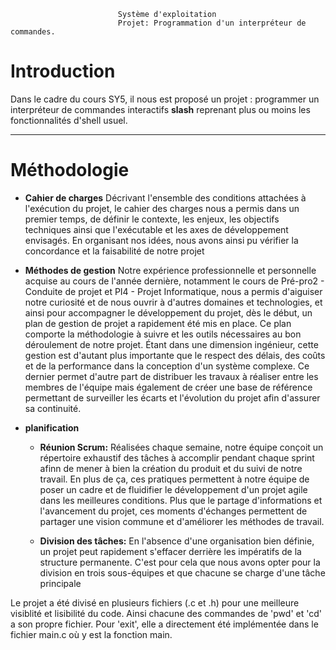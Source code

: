                             Système d'exploitation
                            Projet: Programmation d'un interpréteur de commandes.
                    


# Introduction
Dans le cadre du cours SY5, il nous est proposé un projet : programmer un interpréteur de commandes interactifs **slash** reprenant plus ou moins les fonctionnalités d'shell usuel.

---
# Méthodologie
* **Cahier de charges**
    Décrivant l'ensemble des conditions attachées à l'exécution du projet, le cahier des charges nous a permis dans un premier temps, de définir le contexte, les enjeux, les objectifs techniques ainsi que l'exécutable et les axes de développement envisagés. En organisant nos idées, nous avons ainsi pu vérifier la concordance et la faisabilité de notre projet

* **Méthodes de gestion**
    Notre expérience professionnelle et personnelle acquise au cours de l'année dernière, notamment le cours de Pré-pro2 - Conduite de projet et PI4 - Projet Informatique, nous a permis d'aiguiser notre curiosité et de nous ouvrir à d'autres domaines et technologies, et ainsi pour accompagner le développement du projet, dès le début, un plan de gestion de projet a rapidement été mis en place. Ce plan comporte la méthodologie à suivre et les outils nécessaires au bon déroulement de notre projet. Étant dans une dimension ingénieur, cette gestion est d'autant plus importante que le respect des délais, des coûts et de la performance dans la conception d'un système complexe. Ce dernier permet d'autre part de distribuer les travaux à réaliser entre les membres de l'équipe mais également de créer une base de référence permettant de surveiller les écarts et l'évolution du projet afin d'assurer sa continuité.

* **planification**
  * **Réunion Scrum:** Réalisées chaque semaine, notre équipe conçoit un répertoire exhaustif des tâches à accomplir pendant chaque sprint afinn de mener à bien la création du produit et du suivi de notre travail. En plus de ça, ces pratiques permettent à notre équipe de poser un cadre et de fluidifier le développement d'un projet agile dans les meilleures conditions. Plus que le partage d'informations et l'avancement du projet, ces moments d'échanges permettent de partager une vision commune et d'améliorer les méthodes de travail.
  
  * **Division des tâches:** En l'absence d'une organisation bien définie, un projet peut rapidement s'effacer derrière les impératifs de la structure permanente. C'est pour cela que nous avons opter pour la division en trois sous-équipes et que chacune se charge d'une tâche principale

Le projet a été  divisé en plusieurs fichiers (.c et .h) pour une meilleure visiblité et lisibilité du code.
Ainsi chacune des commandes de 'pwd' et 'cd' a son propre fichier.
Pour 'exit', elle a directement été implémentée dans le fichier main.c où y est la fonction main.

